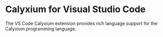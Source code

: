 # Calyxium  for Visual Studio Code

The VS Code Calyxium extension provides rich language support for the Calyxium programming language.